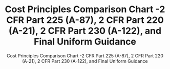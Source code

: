 ---
layout: resources-landing
title: "Cost Principles Comparison Chart -2 CFR Part 225 (A-87), 2 CFR Part 220 (A-21), 2 CFR Part 230 (A-122), and Final Uniform Guidance"
subtitle: "Cost Principles Comparison Chart -2 CFR Part 225 (A-87), 2 CFR Part 220 (A-21), 2 CFR Part 230 (A-122), and Final Uniform Guidance"
external_link: https://obamawhitehouse.archives.gov/sites/default/files/omb/fedreg/2013/uniform-guidance-cost-principles-requirements-text-comparison.pdf
filters: federal-financial-assistance cfr guidance omb 2013
---